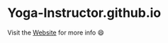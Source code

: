 # Yoga-Instructor.github.io

Visit the [Website](https://neha-duggirala.github.io/Yoga-Instructor.github.io/) for more info :smile:

